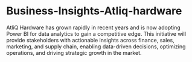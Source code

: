 # Business-Insights-Atliq-hardware
AtliQ Hardware has grown rapidly in recent years and is now adopting Power BI for data analytics to gain a competitive edge. This initiative will provide stakeholders with actionable insights across finance, sales, marketing, and supply chain, enabling data-driven decisions, optimizing operations, and driving strategic growth in the market.
